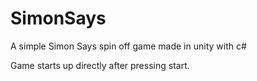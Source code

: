 # SimonSays
A simple Simon Says spin off game made in unity with c#

Game starts up directly after pressing start.